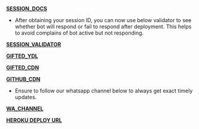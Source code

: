 **[SESSION_DOCS](https://pairing.giftedtech.web.id)**

- After obtaining your session ID, you can now use below validator to see whether bot will respond or fail to respond after deployment. This helps to avoid complains of bot active but not responding.
  
**[SESSION_VALIDATOR](https://pairing.giftedtech.web.id/validate)**

**[GIFTED_YDL](https://youtube.giftedtech.web.id)**

**[GIFTED_CDN](https://cdn.giftedtech.web.id)**

**[GITHUB_CDN](https://github.giftedtech.web.id)**

- Ensure to follow our whatsapp channel below to always get exact timely updates.

**[WA_CHANNEL](https://whatsapp.com/channel/0029Vb3hlgX5kg7G0nFggl0Y)**

**[HEROKU DEPLOY URL](https://dashboard.heroku.com/new?template=https%3A%2F%2Fgithub.com%2Fmauricegift%2Fbackup)**

